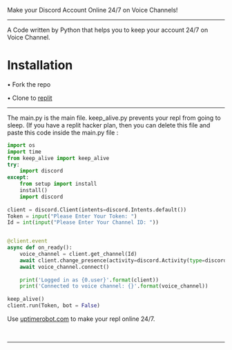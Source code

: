 Make your Discord Account Online 24/7 on Voice Channels!

----

A Code written by Python that helps you to keep your account 24/7 on Voice Channel.

# Installation

• Fork the repo

• Clone to [replit](https://replit.com)

---

The main.py is the main file. keep_alive.py prevents your repl from going to sleep. (If you have a replit hacker plan, then you can delete this file and paste this code inside the main.py file :
</br>

```py
import os
import time
from keep_alive import keep_alive
try:
	import discord
except:
	from setup import install
	install()
	import discord
    
client = discord.Client(intents=discord.Intents.default())
Token = input("Please Enter Your Token: ")
Id = int(input("Please Enter Your Channel ID: "))


@client.event
async def on_ready():
    voice_channel = client.get_channel(Id) 
    await client.change_presence(activity=discord.Activity(type=discord.ActivityType.listening, name="Lofi"))
    await voice_channel.connect()
  
    print('Logged in as {0.user}'.format(client))
    print('Connected to voice channel: {}'.format(voice_channel))
    
keep_alive()
client.run(Token, bot = False)

```

Use [uptimerobot.com](https://uptimerobot.com) to make your repl online 24/7.

</br>

----
